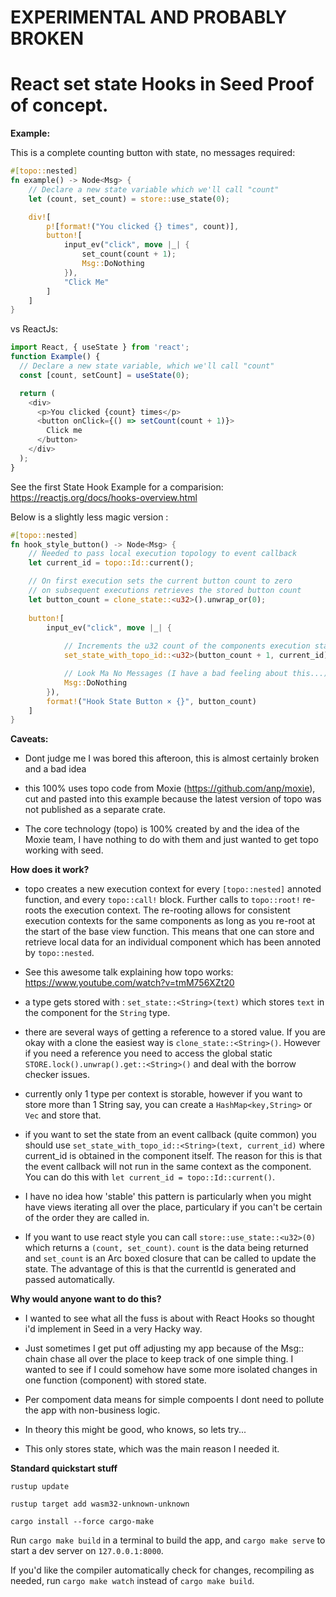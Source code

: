 # EXPERIMENTAL AND PROBABLY BROKEN 
# React set state Hooks in Seed Proof of concept.

**Example:**

This is a complete counting button with state, no messages required: 

```rust
#[topo::nested]
fn example() -> Node<Msg> {
    // Declare a new state variable which we'll call "count"
    let (count, set_count) = store::use_state(0);

    div![
        p![format!("You clicked {} times", count)],
        button![
            input_ev("click", move |_| {
                set_count(count + 1);
                Msg::DoNothing
            }),
            "Click Me"
        ]
    ]
}
```

vs ReactJs:

```javascript
import React, { useState } from 'react';
function Example() {
  // Declare a new state variable, which we'll call "count"
  const [count, setCount] = useState(0);

  return (
    <div>
      <p>You clicked {count} times</p>
      <button onClick={() => setCount(count + 1)}>
        Click me
      </button>
    </div>
  );
}
```
See the first State Hook Example for a comparision: https://reactjs.org/docs/hooks-overview.html

Below is a slightly less magic version : 

```rust
#[topo::nested]
fn hook_style_button() -> Node<Msg> {
    // Needed to pass local execution topology to event callback
    let current_id = topo::Id::current();

    // On first execution sets the current button count to zero
    // on subsequent executions retrieves the stored button count
    let button_count = clone_state::<u32>().unwrap_or(0);
    
    button![
        input_ev("click", move |_| {
            
            // Increments the u32 count of the components execution state.
            set_state_with_topo_id::<u32>(button_count + 1, current_id);

            // Look Ma No Messages (I have a bad feeling about this...)
            Msg::DoNothing
        }),
        format!("Hook State Button × {}", button_count)
    ]
}
```


**Caveats:**

- Dont judge me I was bored this afteroon, this is almost certainly broken and a bad idea

- this 100% uses topo code from Moxie (https://github.com/anp/moxie), cut and pasted into this example because the latest version of topo was not published as a separate crate. 

-  The core technology (topo) is 100% created by and the idea of the Moxie team, I have nothing to do with them and just wanted to get topo working with seed.

**How does it work?**

- topo creates a new execution context for every `[topo::nested]` annoted function, and every `topo::call!` block. Further calls to `topo::root!` re-roots the execution context. The re-rooting allows for consistent execution contexts for the same components as long as you re-root at the start of the base view function. This means that one can store and retrieve local data for an individual component which has been annoted by `topo::nested`.

- See this awesome talk explaining how topo works: https://www.youtube.com/watch?v=tmM756XZt20

- a type gets stored with : `set_state::<String>(text)` which stores `text` in the component for the `String` type.

- there are several ways of getting a reference to a stored value. If you are okay with a clone the easiest way is `clone_state::<String>()`. However if you need a reference you need to access the global static `STORE.lock().unwrap().get::<String>()` and deal with the borrow checker issues.

- currently only 1 type per context is storable, however if you want to store more than 1 String say, you can create a `HashMap<key,String>` or `Vec` and store that.

- if you want to set the state from an event callback (quite common) you should use  `set_state_with_topo_id::<String>(text, current_id)` where current_id is obtained in the component itself. The reason for this is that the event callback will not run in the same context as the component. You can do this with `let current_id = topo::Id::current()`.

- I have no idea how 'stable' this pattern is particularly when you might have views iterating all over the place, particulary if you can't be certain of the order they are called in.

- If you want to use react style you can call `store::use_state::<u32>(0)` which returns a  `(count, set_count)`. `count` is the data being returned and `set_count` is an Arc boxed closure that can be called to update the state. The advantage of this is that the currentId is generated and passed automatically.

**Why would anyone want to do this?**

- I wanted to see what all the fuss is about with React Hooks so thought i'd implement in Seed in a very Hacky way.

- Just sometimes I get put off adjusting my app because of the Msg:: chain chase all over the place to keep track of one simple thing. I wanted to see if I could somehow have some more isolated changes in one function (component) with stored state.

- Per compoment data means for simple compoents I dont need to pollute the app with non-business logic.

- In theory this might be good, who knows, so lets try...

- This only stores state, which was the main reason I needed it.

**Standard quickstart stuff**

`rustup update`

`rustup target add wasm32-unknown-unknown`

`cargo install --force cargo-make`

Run `cargo make build` in a terminal to build the app, and `cargo make serve` to start a dev server
on `127.0.0.1:8000`.

If you'd like the compiler automatically check for changes, recompiling as
needed, run `cargo make watch` instead of `cargo make build`.

